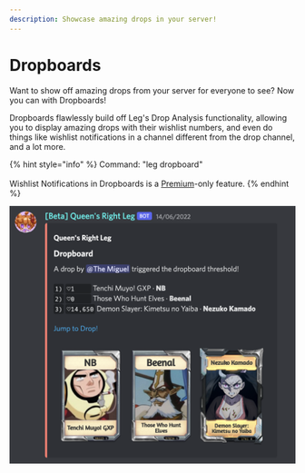 ```yaml
---
description: Showcase amazing drops in your server!
---
```


# Dropboards

Want to show off amazing drops from your server for everyone to see? Now you can with Dropboards!

Dropboards flawlessly build off Leg's Drop Analysis functionality, allowing you to display amazing drops with their wishlist numbers, and even do things like wishlist notifications in a channel different from the drop channel, and a lot more.

{% hint style="info" %}
Command: "leg dropboard"\
\
Wishlist Notifications in Dropboards is a [Premium](../boring-stuff/premium-access/server-premium.md)-only feature.
{% endhint %}

![](<../.gitbook/assets/image (30).png>)
